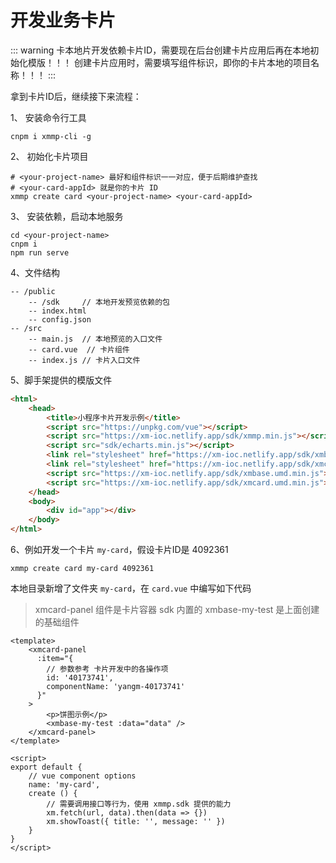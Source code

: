 # 开发业务卡片

::: warning
卡本地片开发依赖卡片ID，需要现在后台创建卡片应用后再在本地初始化模版！！！
创建卡片应用时，需要填写组件标识，即你的卡片本地的项目名称！！！
:::

拿到卡片ID后，继续接下来流程：

1、 安装命令行工具
```
cnpm i xmmp-cli -g
```

2、 初始化卡片项目

```
# <your-project-name> 最好和组件标识一一对应，便于后期维护查找
# <your-card-appId> 就是你的卡片 ID
xmmp create card <your-project-name> <your-card-appId>
```

3、 安装依赖，启动本地服务

```
cd <your-project-name>
cnpm i
npm run serve
```

4、文件结构

```
-- /public
    -- /sdk     // 本地开发预览依赖的包
    -- index.html
    -- config.json  
-- /src
    -- main.js  // 本地预览的入口文件
    -- card.vue  // 卡片组件
    -- index.js // 卡片入口文件
```

5、脚手架提供的模版文件

```html
<html>
    <head>
        <title>小程序卡片开发示例</title>
        <script src="https://unpkg.com/vue"></script>
        <script src="https://xm-ioc.netlify.app/sdk/xmmp.min.js"></script>
        <script src="sdk/echarts.min.js"></script>
        <link rel="stylesheet" href="https://xm-ioc.netlify.app/sdk/xmbase.css">
        <link rel="stylesheet" href="https://xm-ioc.netlify.app/sdk/xmcard.css">
        <script src="https://xm-ioc.netlify.app/sdk/xmbase.umd.min.js"></script>
        <script src="https://xm-ioc.netlify.app/sdk/xmcard.umd.min.js"></script>
    </head>
    <body>
        <div id="app"></div>
    </body>
</html>
```

6、例如开发一个卡片 `my-card`，假设卡片ID是 4092361

```
xmmp create card my-card 4092361
```

本地目录新增了文件夹 `my-card`，在 `card.vue` 中编写如下代码

> xmcard-panel 组件是卡片容器 sdk 内置的
> xmbase-my-test 是上面创建的基础组件

```vue
<template>
    <xmcard-panel
      :item="{
        // 参数参考 卡片开发中的各操作项  
        id: '40173741',
        componentName: 'yangm-40173741'
      }"
    >
        <p>饼图示例</p>
        <xmbase-my-test :data="data" />
    </xmcard-panel>
</template>

<script>
export default {
    // vue component options
    name: 'my-card',
    create () {
        // 需要调用接口等行为，使用 xmmp.sdk 提供的能力
        xm.fetch(url, data).then(data => {})
        xm.showToast({ title: '', message: '' })
    }
}
</script>
```
